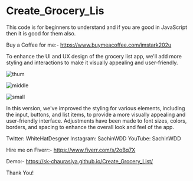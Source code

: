 # Create_Grocery_Lis
This code is for beginners to understand and if you are good in JavaScript then it is good for them also.

Buy a Coffee for me:- https://www.buymeacoffee.com/imstark202u

To enhance the UI and UX design of the grocery list app, we'll add more styling and interactions to make it visually appealing and user-friendly.

![thum](https://github.com/SK-Chaurasiya/Create_Grocery_List/assets/97239651/88818458-a398-4e3e-bc52-0cdceba945eb)

![middle](https://github.com/SK-Chaurasiya/Create_Grocery_List/assets/97239651/a3c3be1a-7634-42a0-8ac5-1fec50027013)

![small](https://github.com/SK-Chaurasiya/Create_Grocery_List/assets/97239651/fa24f31c-230c-474c-a391-27e64ea9305e)


In this version, we've improved the styling for various elements, including the input, buttons, and list items, to provide a more visually appealing and user-friendly interface. Adjustments have been made to font sizes, colors, borders, and spacing to enhance the overall look and feel of the app.

Twitter: WhiteHatDesgner
Instagram: SachinWDD
YouTube: SachinWDD

Hire me on Fiverr:-
https://www.fiverr.com/s/2oBq7X

Demo:- https://sk-chaurasiya.github.io/Create_Grocery_List/

Thank You!
